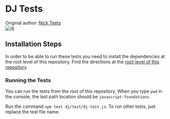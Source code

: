 # DJ Tests
Original author: [Nick Teets](https://github.com/nicktu12)  
![dj](https://media3.giphy.com/media/108I3aT1o4WQ48/giphy.gif)  

## Installation Steps

In order to be able to run these tests you need to install the dependencies at the root level of this repository. Find the directions at the [root-level of this repository](https://github.com/turingschool-examples/javascript-foundations).

### Running the Tests

You can run the tests from the root of this repository. When you type `pwd` in the console, the last path location should be `javascript-foundations`.

Run the command `npm test dj/test/dj-test.js`. To run other tests, just replace the test file name.
